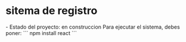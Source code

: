 <h1> sitema de registro </h1>
- Estado del proyecto: en construccion
Para ejecutar el sistema, debes poner:
``` npm install react ```
